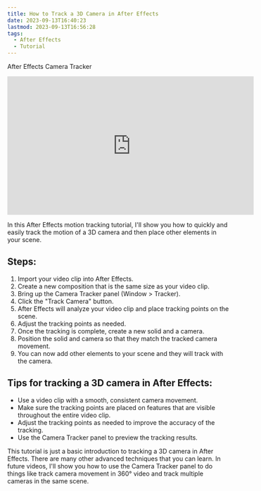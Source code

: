 ```yaml
---
title: How to Track a 3D Camera in After Effects
date: 2023-09-13T16:40:23
lastmod: 2023-09-13T16:56:28
tags:
  - After Effects
  - Tutorial
---
```


<div class="video-grid">
<div class="iframe-16-9-container">
<div class="video-card">

After Effects Camera Tracker

<iframe class="youTubeIframe" width="560" height="315" src="https://www.youtube.com/embed/V2V9s4ESw2s?si=VyYrUk_p6Q691ziw" title="YouTube video player" frameborder="0" allow="accelerometer; autoplay; clipboard-write; encrypted-media; gyroscope; picture-in-picture; web-share" allowfullscreen></iframe>
</div>
</div>

</div>

In this After Effects motion tracking tutorial, I'll show you how to quickly and easily track the motion of a 3D camera and then place other elements in your scene.

## Steps:

1. Import your video clip into After Effects.
2. Create a new composition that is the same size as your video clip.
3. Bring up the Camera Tracker panel (Window > Tracker).
4. Click the "Track Camera" button.
5. After Effects will analyze your video clip and place tracking points on the scene.
6. Adjust the tracking points as needed.
7. Once the tracking is complete, create a new solid and a camera.
8. Position the solid and camera so that they match the tracked camera movement.
9. You can now add other elements to your scene and they will track with the camera.

## Tips for tracking a 3D camera in After Effects:

- Use a video clip with a smooth, consistent camera movement.
- Make sure the tracking points are placed on features that are visible throughout the entire video clip.
- Adjust the tracking points as needed to improve the accuracy of the tracking.
- Use the Camera Tracker panel to preview the tracking results.

This tutorial is just a basic introduction to tracking a 3D camera in After Effects. There are many other advanced techniques that you can learn. In future videos, I'll show you how to use the Camera Tracker panel to do things like track camera movement in 360° video and track multiple cameras in the same scene.
